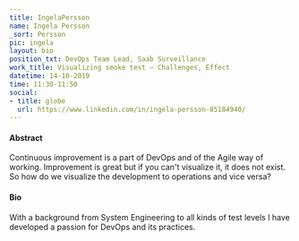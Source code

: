 ```yaml
---
title: IngelaPersson
name: Ingela Persson
_sort: Persson
pic: ingela
layout: bio
position_txt: DevOps Team Lead, Saab Surveillance
work_title: Visualizing smoke test – Challenges, Effect
datetime: 14-10-2019
time: 11:30-11:50
social:
- title: globe
  url: https://www.linkedin.com/in/ingela-persson-85184940/
---
```


#### Abstract

Continuous improvement is a part of DevOps and of the Agile way of working. Improvement is great but if you can't visualize it, it does not exist. So how do we visualize the development to operations and vice versa?

#### Bio

With a background from System Engineering to all kinds of test levels I have developed a passion for DevOps and its practices.
